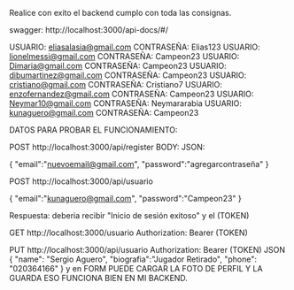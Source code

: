 Realice con exito el backend cumplo con toda las consignas. 

swagger: http://localhost:3000/api-docs/#/


USUARIO: eliasalasia@gmail.com CONTRASEÑA: Elias123
USUARIO: lionelmessi@gmail.com  CONTRASEÑA: Campeon23
USUARIO: Dimaria@gmail.com CONTRASEÑA: Campeon23
USUARIO: dibumartinez@gmail.com CONTRASEÑA: Campeon23
USUARIO: cristiano@gmail.com CONTRASEÑA: Cristiano7
USUARIO: enzofernandez@gmail.com CONTRASEÑA: Campeon23
USUARIO: Neymar10@gmail.com CONTRASEÑA: Neymararabia
USUARIO: kunaguero@gmail.com CONTRASEÑA: Campeon23

DATOS PARA PROBAR EL FUNCIONAMIENTO: 

POST http://localhost:3000/api/register 
BODY: JSON:

 {
    "email":"nuevoemail@gmail.com",
    "password":"agregarcontraseña"
}


  
POST http://localhost:3000/api/usuario

{
   "email":"kunaguero@gmail.com",
    "password":"Campeon23"
}

Respuesta: deberia recibir "Inicio de sesión exitoso" y el (TOKEN)



GET http://localhost:3000/usuario
Authorization: Bearer (TOKEN)




PUT http://localhost:3000/api/usuario 
Authorization: Bearer (TOKEN)
JSON
{
  "name": "Sergio Aguero",
  "biografia":"Jugador Retirado",
  "phone": "020364166"
}
y en FORM PUEDE CARGAR LA FOTO DE PERFIL Y LA GUARDA ESO FUNCIONA BIEN EN MI BACKEND. 






